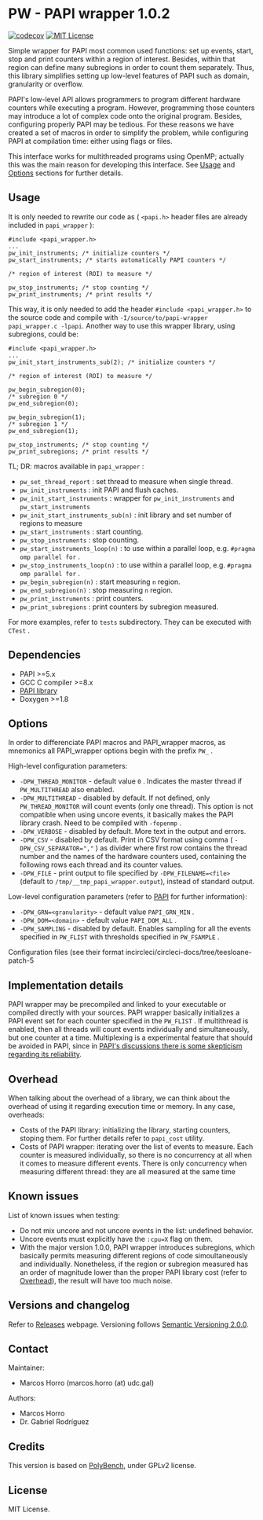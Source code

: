 # PW - PAPI wrapper 1.0.2

[![codecov][codecov-badge]][codecov-link]
[![MIT License][license-badge]](LICENSE.md)

Simple wrapper for PAPI most common used functions: set up events, start, stop
and print counters within a region of interest. Besides, within that region can
define many subregions in order to count them separately. Thus, this library
simplifies setting up low-level features of PAPI such as domain, granularity or
overflow.

PAPI's low-level API allows programmers to program different hardware counters
while executing a program. However, programming those counters may introduce a
lot of complex code onto the original program. Besides, configuring properly
PAPI may be tedious. For these reasons we have created a set of macros in order
to simplify the problem, while configuring PAPI at compilation time: either
using flags or files.

This interface works for multithreaded programs using OpenMP; actually this was
the main reason for developing this interface. See [Usage](#usage) and
[Options](#options) sections for further details.

## Usage

It is only needed to rewrite our code as ( `<papi.h>` header files are already
included in `papi_wrapper` ):

```
#include <papi_wrapper.h>
...
pw_init_instruments; /* initialize counters */
pw_start_instruments; /* starts automatically PAPI counters */

/* region of interest (ROI) to measure */

pw_stop_instruments; /* stop counting */
pw_print_instruments; /* print results */
```

This way, it is only needed to add the header `#include <papi_wrapper.h>` to
the source code and compile with `-I/source/to/papi-wrapper papi_wrapper.c
-lpapi`. Another way to use this wrapper library, using subregions, could be:

```
#include <papi_wrapper.h>
...
pw_init_start_instruments_sub(2); /* initialize counters */

/* region of interest (ROI) to measure */

pw_begin_subregion(0);
/* subregion 0 */
pw_end_subregion(0);

pw_begin_subregion(1);
/* subregion 1 */
pw_end_subregion(1);

pw_stop_instruments; /* stop counting */
pw_print_subregions; /* print results */
```

TL; DR: macros available in `papi_wrapper` :

 * `pw_set_thread_report` : set thread to measure when single thread.
 * `pw_init_instruments` : init PAPI and flush caches.
 * `pw_init_start_instruments` : wrapper for `pw_init_instruments` and
`pw_start_instruments`
 * `pw_init_start_instruments_sub(n)` : init library and set number of regions
   to measure
 * `pw_start_instruments` : start counting.
 * `pw_stop_instruments` : stop counting.
 * `pw_start_instruments_loop(n)` : to use within a parallel loop, e.g.
`#pragma omp parallel for` .
 * `pw_stop_instruments_loop(n)` : to use within a parallel loop, e.g.
`#pragma omp parallel for` .
 * `pw_begin_subregion(n)` : start measuring `n` region.
 * `pw_end_subregion(n)` : stop measuring `n` region.
 * `pw_print_instruments` : print counters.
 * `pw_print_subregions` : print counters by subregion measured.

For more examples, refer to `tests` subdirectory. They can be executed with
`CTest` .

## Dependencies

 * PAPI >=5.x
 * GCC C compiler >=8.x
 * [PAPI library](https://icl.utk.edu/papi/news/news.html?id=382)
 * Doxygen >=1.8

## Options

In order to differenciate PAPI macros and PAPI\_wrapper macros, as mnemonics
all PAPI\_wrapper options begin with the prefix `PW_` .

High-level configuration parameters:
 * `-DPW_THREAD_MONITOR` - default value `0` . Indicates the master thread if
`PW_MULTITHREAD` also enabled.
 * `-DPW_MULTITHREAD` - disabled by default. If not defined, only
`PW_THREAD_MONITOR` will count events (only one thread). This option is not
   compatible when using uncore events, it basically makes the PAPI library
   crash. Need to be compiled with `-fopenmp` .
 * `-DPW_VERBOSE` - disabled by default. More text in the output and errors.
 * `-DPW_CSV` - disabled by default. Print in CSV format using comma
( `-DPW_CSV_SEPARATOR=","` ) as divider where first row contains the thread number
   and the names of the hardware counters used, containing the following rows
   each thread and its counter values.
 * `-DPW_FILE` - print output to file specified by `-DPW_FILENAME=<file>` (default to
   `/tmp/__tmp_papi_wrapper.output`), instead of standard output.

Low-level configuration parameters (refer to [PAPI](https://icl.utk.edu/papi/)
for further information):
 * `-DPW_GRN=<granularity>` - default value `PAPI_GRN_MIN` .
 * `-DPW_DOM=<domain>` - default value `PAPI_DOM_ALL` .
 * `-DPW_SAMPLING` - disabled by default. Enables sampling for all the events
   specified in `PW_FLIST` with thresholds specified in `PW_FSAMPLE` .

Configuration files (see their format incircleci/circleci-docs/tree/teesloane-patch-5

## Implementation details

PAPI wrapper may be precompiled and linked to your executable or compiled
directly with your sources. PAPI wrapper basically initializes a PAPI event set
for each counter specified in the `PW_FLIST` . If multithread is enabled, then
all threads will count events individually and simultaneously, but one counter
at a time. Multiplexing is a experimental feature that should be avoided in
PAPI, since in [PAPI's discussions there is some skepticism regarding its
reliability](https://groups.google.com/a/icl.utk.edu/forum/#!searchin/ptools-perfapi/multiplexing%7Csort:date/ptools-perfapi/gi3e0EBVRGo/2x5kB3dEDwAJ).

## Overhead

When talking about the overhead of a library, we can think about the overhead
of using it regarding execution time or memory. In any case, overheads:

 * Costs of the PAPI library: initializing the library, starting counters,
   stoping them. For further details refer to `papi_cost` utility.
 * Costs of PAPI wrapper: iterating over the list of events to measure. Each
   counter is measured individually, so there is no concurrency at all when it
   comes to measure different events. There is only concurrency when measuring
   different thread: they are all measured at the same time

## Known issues

List of known issues when testing:
 * Do not mix uncore and not uncore events in the list: undefined behavior.
 * Uncore events must explicitly have the `:cpu=X` flag on them.
 * With the major version 1.0.0, PAPI wrapper introduces subregions, which
basically permits measuring different regions of code simoultaneously and
individually. Nonetheless, if the region or subregion measured has an order of
magnitude lower than the proper PAPI library cost (refer to
[Overhead](#overhead)), the result will have too much noise.

## Versions and changelog

Refer to [Releases](https://github.com/markoshorro/papi_wrapper/releases)
webpage. Versioning follows [Semantic Versioning
2.0.0](https://semver.org/spec/v2.0.0.html).

## Contact

Maintainer:

  + Marcos Horro (marcos.horro (at) udc.gal)

Authors:

  + Marcos Horro
  + Dr. Gabriel Rodríguez

## Credits

This version is based on
[PolyBench](https://sourceforge.net/projects/polybench/), under GPLv2 license.

## License

MIT License.

[license-badge]:   https://img.shields.io/badge/license-MIT-007EC7.svg
[codecov-badge]:   https://codecov.io/gh/markoshorro/papi_wrapper/branch/master/graph/badge.svg
[codecov-link]:    https://codecov.io/gh/markoshorro/papi_wrapper
